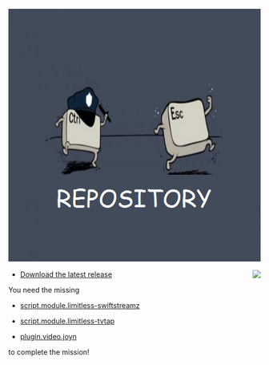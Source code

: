 ![Control Escape TV](icon.png)

<img align="right" src="https://ibb.co/Zxppp5V">

* [Download the latest release](https://bit.ly/2XnHiHa) 


You need the missing 

* [script.module.limitless-swiftstreamz](https://bit.ly/2PkOCim)

* [script.module.limitless-tvtap](https://bit.ly/3foYpyv)

* [plugin.video.joyn](https://bit.ly/30oUsWo)

to complete the mission!

